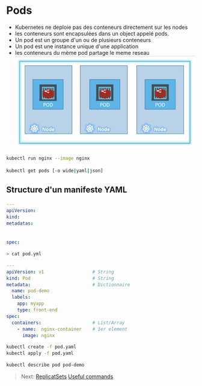 # Pods

* Kubernetes ne deploie pas des conteneurs directement sur les nodes
* les conteneurs sont encapsulées dans un object appelé pods.
* Un pod est un groupe d'un ou de plusieurs conteneurs
* Un pod est une instance unique d'une application
* les conteneurs du mème pod partage le meme reseau
![Pods](../images/pod.jpeg)

```bash
kubectl run nginx --image nginx

kubectl get pods [-o wide|yaml|json]
```

## Structure d'un manifeste YAML

```yaml
---
apiVersion:
kind:
metadatas:


spec:
```

```bash
> cat pod.yml
```

```yaml
---
apiVersion: v1                  # String
kind: Pod                       # String
metadata:                       # Dictionnaire
  name: pod-demo
  labels:
    app: myapp
    type: front-end
spec:
  containers:                   # List/Array
    - name:  nginx-container    # 1er element
      image: nginx
```

```bash
kubectl create -f pod.yaml
kubectl apply -f pod.yaml
```

```bash
kubectl describe pod pod-demo
```

> Next: [ReplicatSets](../objects/replicatSet.md)
> [Useful commands](../useful.md)
